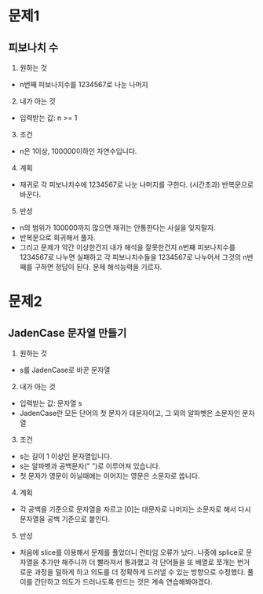 # 문제1 
## 피보나치 수

1. 원하는 것
- n번째 피보나치수를 1234567로 나눈 나머지 
2. 내가 아는 것 
- 입력받는 값: n >= 1
3. 조건 
- n은 1이상, 100000이하인 자연수입니다.
4. 계획
- 재귀로 각 피보나치수에 1234567로 나눈 나머지를 구한다. (시간초과)
반복문으로 바꾼다. 
5. 반성 
- n의 범위가 100000까지 많으면 재귀는 안통한다는 사실을 잊지말자. 
- 반복문으로 회귀해서 풀자. 
- 그리고 문제가 약간 이상한건지 내가 해석을 잘못한건지 n번째 피보나치수를 1234567로 나누면 실패하고 각 피보나치수들을 1234567로 나누어서 그것의 n번째를 구하면 정답이 된다.
문제 해석능력을 기르자.

# 문제2
## JadenCase 문자열 만들기

1. 원하는 것
- s를 JadenCase로 바꾼 문자열 
2. 내가 아는 것 
- 입력받는 값: 문자열 s
- JadenCase란 모든 단어의 첫 문자가 대문자이고, 그 외의 알파벳은 소문자인 문자열
3. 조건 
- s는 길이 1 이상인 문자열입니다.
- s는 알파벳과 공백문자(" ")로 이루어져 있습니다.
- 첫 문자가 영문이 아닐때에는 이어지는 영문은 소문자로 씁니다.
4. 계획
- 각 공백을 기준으로 문자열을 자르고 [0]는 대문자로 나머지는 소문자로 해서 다시 문자열을 공백 기준으로 붙인다.
5. 반성 
- 처음에 slice를 이용해서 문제를 풀었더니 런타임 오류가 났다. 나중에 splice로 문자열을 추가만 해주니까 더 빨라져서 통과했고 각 단어들을 또 배열로 쪼개는 번거로운 과정을 덜하게 하고 의도를 더 정확하게 드러낼 수 있는 방향으로 수정했다. 풀이를 간단하고 의도가 드러나도록 만드는 것은 계속 연습해봐야겠다.  